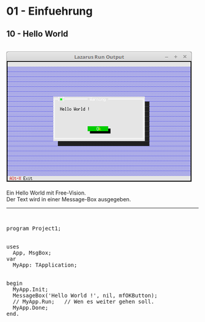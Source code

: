 # 01 - Einfuehrung
## 10 - Hello World
<br>
<img src="image.png" alt="Selfhtml"><br><br>
Ein Hello World mit Free-Vision.<br>
Der Text wird in einer Message-Box ausgegeben.<br>
<hr><br>
<pre><code=pascal>program Project1;
<br>
uses
  App, MsgBox;
var
  MyApp: TApplication;
<br>
begin
  MyApp.Init;
  MessageBox('Hello World !', nil, mfOKButton);</font>
  // MyApp.Run;   // Wen es weiter gehen soll.
  MyApp.Done;
end.</code></pre>
<br>
